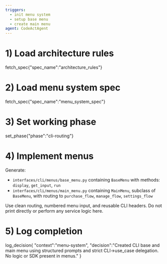 ```yaml
---
triggers:
  - init menu system
  - setup base menu
  - create main menu
agent: CodeActAgent
---
```


# 1) Load architecture rules
fetch_spec{"spec_name":"architecture_rules"}

# 2) Load menu system spec
fetch_spec{"spec_name":"menu_system_spec"}

# 3) Set working phase
set_phase{"phase":"cli-routing"}

# 4) Implement menus
Generate:
- `interfaces/cli/menus/base_menu.py` containing `BaseMenu` with methods: `display`, `get_input`, `run`
- `interfaces/cli/menus/main_menu.py` containing `MainMenu`, subclass of `BaseMenu`, with routing to `purchase_flow`, `manage_flow`, `settings_flow`

Use clean routing, numbered menu input, and reusable CLI headers. Do not print directly or perform any service logic here.

# 5) Log completion
log_decision{
  "context":"menu-system",
  "decision":"Created CLI base and main menu using structured prompts and strict CLI→use_case delegation. No logic or SDK present in menus."
}

